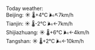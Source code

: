 Today weather:  
Beijing: ☀️ 🌡️+4°C 🌬️↖7km/h  
Tianjin: ☀️ 🌡️-2°C 🌬️←7km/h  
Shijiazhuang: ☀️ 🌡️+6°C 🌬️←4km/h  
Tangshan: ☀️ 🌡️+2°C 🌬️←10km/h  
